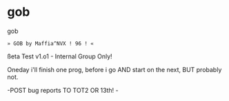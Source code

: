 # gob
gob

    » GOB by Maffia^NVX ! 96 ! «

ßeta Test v1.o1 - Internal Group Only!

Oneday i'll  finish one prog, before i
go AND start on the next, BUT probably
not.

 -POST bug reports TO TOT2 OR 13th! -
